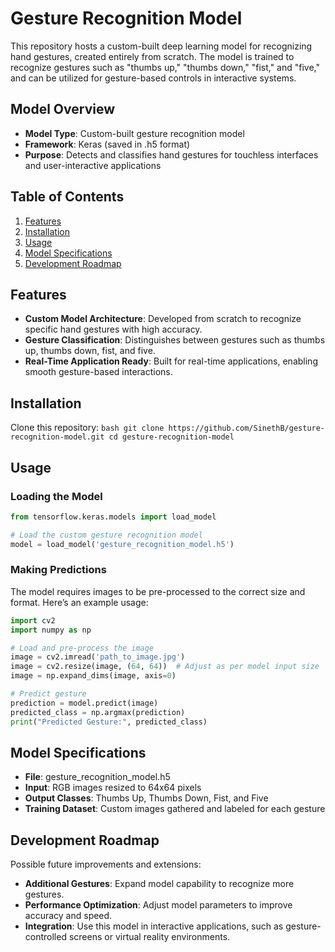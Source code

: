 # Gesture Recognition Model

This repository hosts a custom-built deep learning model for recognizing hand gestures, created entirely from scratch. The model is trained to recognize gestures such as "thumbs up," "thumbs down," "fist," and "five," and can be utilized for gesture-based controls in interactive systems.

## Model Overview

- **Model Type**: Custom-built gesture recognition model
- **Framework**: Keras (saved in .h5 format)
- **Purpose**: Detects and classifies hand gestures for touchless interfaces and user-interactive applications

## Table of Contents

1. [Features](#features)
2. [Installation](#installation)
3. [Usage](#usage)
4. [Model Specifications](#model-specifications)
5. [Development Roadmap](#development-roadmap)

## Features

- **Custom Model Architecture**: Developed from scratch to recognize specific hand gestures with high accuracy.
- **Gesture Classification**: Distinguishes between gestures such as thumbs up, thumbs down, fist, and five.
- **Real-Time Application Ready**: Built for real-time applications, enabling smooth gesture-based interactions.

## Installation

Clone this repository:
    ```bash
    git clone https://github.com/SinethB/gesture-recognition-model.git
    cd gesture-recognition-model
    ```

## Usage

### Loading the Model

```python
from tensorflow.keras.models import load_model

# Load the custom gesture recognition model
model = load_model('gesture_recognition_model.h5')
```
### Making Predictions
The model requires images to be pre-processed to the correct size and format. Here’s an example usage:
```python
import cv2
import numpy as np

# Load and pre-process the image
image = cv2.imread('path_to_image.jpg')
image = cv2.resize(image, (64, 64))  # Adjust as per model input size
image = np.expand_dims(image, axis=0)

# Predict gesture
prediction = model.predict(image)
predicted_class = np.argmax(prediction)
print("Predicted Gesture:", predicted_class)
```
## Model Specifications
- **File**: gesture_recognition_model.h5
- **Input**: RGB images resized to 64x64 pixels
- **Output Classes**: Thumbs Up, Thumbs Down, Fist, and Five
- **Training Dataset**: Custom images gathered and labeled for each gesture

## Development Roadmap
Possible future improvements and extensions:

- **Additional Gestures**: Expand model capability to recognize more gestures.
- **Performance Optimization**: Adjust model parameters to improve accuracy and speed.
- **Integration**: Use this model in interactive applications, such as gesture-controlled screens or virtual reality environments.

